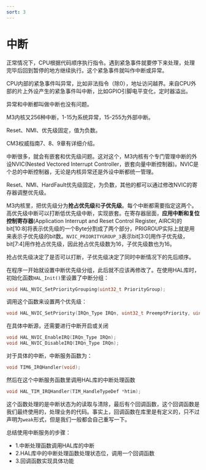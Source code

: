 ```yaml
---
sort: 3
---
```

# 中断

正常情况下，CPU根据代码顺序执行指令。遇到紧急事件就要停下来处理，处理完毕后回到暂停的地方继续执行。这个紧急事件就叫作中断或异常。

CPU内部的紧急事件叫异常，比如非法指令（除0），地址访问越界。来自CPU外部的片上外设产生的紧急事件叫中断，比如GPIO引脚电平变化，定时器溢出。

异常和中断都叫做中断也没有问题。

M3内核又256种中断，1-15为系统异常，15-255为外部中断。

Reset、NMI、优先级固定，值为负数。

CM3权威指南7、8、9章有详细介绍。

中断很多，就会有嵌套和优先级问题。这对这个，M3内核有个专门管理中断的外设NVIC(Nested Vectored Interrupt Controller，嵌套向量中断控制器)。NVIC是个总的中断控制器，无论是内核异常还是外设中断都统一管理。

Reset、NMI、HardFault优先级固定，为负数，其他的都可以通过修改NVIC的寄存器调整优先级。

M3内核里，把优先级分为**抢占优先级**和**子优先级**。每个中断都需要指定这两个。高优先级中断可以打断低优先级中断，实现嵌套。在寄存器层面，**应用中断和复位控制寄存器**(Application Interrupt and Reset Control Register, AIRCR)的bit[10:8]将表示优先级的一个Byte分割成了两个部分，PRIGROUP实际上就是用来表示子优先级的bit数。`NVIC_PRIORITYGROUP_3`表示bit[3:0]用作子优先级，bit[7:4]用作抢占优先级，因此抢占优先级数为16，子优先级数也为16。

抢占优先级决定了是否可以打断，子优先级决定了同时中断情况下的先后顺序。

在程序一开始就设置中断优先级分组，此后就不应该再修改了。在使用HAL库时，初始化函数`HAL_Init()`里设置了中断分组：

```c
void HAL_NVIC_SetPriorityGrouping(uint32_t PriorityGroup);
```

调用这个函数来设置两个优先级：
```c
void HAL_NVIC_SetPriority(IRQn_Type IRQn, uint32_t PreemptPriority, uint32_t SubPriority)
```

在具体中断源，还需要进行中断开启或关闭
```c
void HAL_NVIC_EnableIRQ(IRQn_Type IRQn);
void HAL_NVIC_DisableIRQ(IRQn_Type IRQn);
```

对于具体的中断，中断服务函数为：
```c
void TIM6_IRQHandler(void);
```
然后在这个中断服务函数里调用HAL库的中断处理函数
```c
void HAL_TIM_IRQHandler(TIM_HandleTypeDef *htim);
```
这个函数处理的是中断状态为的读取与清除，最后有个回调函数，这个回调函数是我们最终使用的，处理业务的代码。事实上，回调函数在库里是有定义的，只不过声明为`weak`形式，但是我们一般都会自己重写一下。


总结使用中断服务的步骤：
- 1.中断处理函数调用HAL库的中断
- 2.HAL库中的中断处理函数处理状态位，调用一个回调函数
- 3.回调函数实现具体功能



